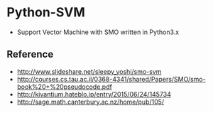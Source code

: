 # Python-SVM
- Support Vector Machine with SMO written in Python3.x


## Reference
 - http://www.slideshare.net/sleepy_yoshi/smo-svm
 - http://courses.cs.tau.ac.il/0368-4341/shared/Papers/SMO/smo-book%20+%20pseudocode.pdf
 - http://kivantium.hateblo.jp/entry/2015/06/24/145734
 - http://sage.math.canterbury.ac.nz/home/pub/105/
